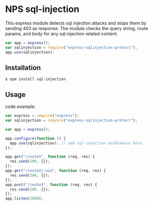 # NPS sql-injection

This express module detects sql injection attacks and stops them by sending 403 as response.
The module checks the query string, route params, and body for any sql injection related content.

```js
var app = express();
var sqlinjection = require("express-sqlinjection-protect");
app.use(sqlinjection);
```

## Installation

    $ npm install sql-injection

## Usage

code example:

```js
var express = require("express");
var sqlinjection = require("express-sqlinjection-protect");

var app = express();

app.configure(function () {
  app.use(sqlinjection); // add sql-injection middleware here
});

app.get("/route1", function (req, res) {
  res.send(200, {});
});
app.get("/route2/:uid", function (req, res) {
  res.send(200, {});
});
app.post("/route3", function (req, res) {
  res.send(200, {});
});
app.listen(3000);
```
